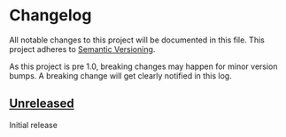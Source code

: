 # Changelog

All notable changes to this project will be documented in this
file.  This project adheres to [Semantic Versioning](http://semver.org/).

As this project is pre 1.0, breaking changes may happen for minor version
bumps.  A breaking change will get clearly notified in this log.

## [Unreleased]

Initial release

[Unreleased]: https://github.com/nullstyle/go/compare/go-code-v0.1.0...master
